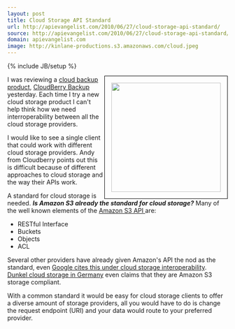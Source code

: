 ```yaml
---
layout: post
title: Cloud Storage API Standard
url: http://apievangelist.com/2010/06/27/cloud-storage-api-standard/
source: http://apievangelist.com/2010/06/27/cloud-storage-api-standard/
domain: apievangelist.com
image: http://kinlane-productions.s3.amazonaws.com/cloud.jpeg
---
```

{% include JB/setup %}<p><img class="alignnone" style="padding: 15px; border-color: #000000;" title="Cloud Storage" src="http://kinlane-productions.s3.amazonaws.com/cloud.jpeg" border="1" alt="" width="250" align="right" />I was reviewing a <a href="http://www.kinlane.com/2010/06/cloud-storage-with-cloudberry-backup/">cloud backup product</a>, <a href="http://cloudberrylab.com/default.aspx?page=cloudberry-backup" target="_blank">CloudBerry Backup</a> yesterday. Each time I try a new cloud storage product I can't help think how we need interroperability between all the cloud storage providers.<p></p>
I would like to see a single client that could work with different cloud storage providers. Andy from Cloudberry points out this is difficult because of different approaches to cloud storage and the way their APIs work.<p></p>
A standard for cloud storage is needed. <em><strong>Is Amazon S3 already the standard for cloud storage?</strong></em> Many of the well known elements of the <a href="http://developer.amazonwebservices.com/connect/entry.jspa?externalID=123" target="_blank">Amazon S3 API </a>are:
<ul class="mainlist">
	<li>RESTful Interface</li>
	<li>Buckets</li>
	<li>Objects</li>
	<li>ACL</li>
</ul>
Several other providers have already given Amazon's API the nod as the standard, even <a href="http://code.google.com/apis/storage/docs/developer-guide.html" target="_blank">Google cites this under cloud storage interoperability</a>. <a href="http://www.dunkel.de/s3/" target="_blank">Dunkel cloud storage in Germany</a> even claims that they are Amazon S3 storage compliant.<p></p>
With a common standard it would be easy for cloud storage clients to offer a diverse amount of storage providers, all you would have to do is change the request endpoint (URI) and your data would route to your preferred provider.</p>
